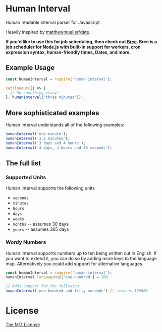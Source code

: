 # Human Interval
Human readable interval parser for Javascript.

Heavily inspired by
[matthewmueller/date](http://github.com/matthewmueller/date).

**If you'd like to use this for job scheduling, then check out [Bree](https://jobscheduler.net).  Bree is a job scheduler for Node.js with built-in support for workers, cron expression syntax, human-friendly times, Dates, and more.**

## Example Usage

```js
const humanInterval = require('human-interval');

setTimeout(() => {
  // Do something crazy!
}, humanInterval('three minutes'));

```

## More sophisticated examples

Human Interval understands all of the following examples:

```js
humanInterval('one minute');
humanInterval('1.5 minutes');
humanInterval('3 days and 4 hours');
humanInterval('3 days, 4 hours and 36 seconds');
```

## The full list

### Supported Units

Human Interval supports the following units

- `seconds`
- `minutes`
- `hours`
- `days`
- `weeks`
- `months` -- assumes 30 days
- `years` -- assumes 365 days

### Wordy Numbers

Human Interval supports numbers up to ten being written out in English. If you
want to extend it, you can do so by adding more keys to the language map.
Alternatively you could add support for alternative languages.

```js
const humanInterval = require('human-interval');
humanInterval.languageMap['one-hundred'] = 100

// Adds support for the following:
humanInterval('one-hundred and fifty seconds') // returns 150000
```

# License
[The MIT License](LICENSE.md)
